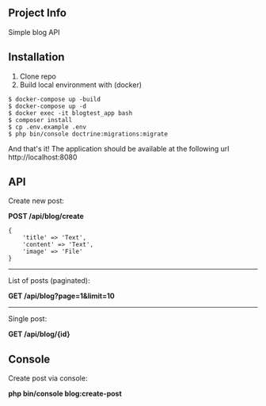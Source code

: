 ## Project Info
Simple blog API

## Installation
1. Clone repo
2. Build local environment with (docker)
```
$ docker-compose up -build 
$ docker-compose up -d
$ docker exec -it blogtest_app bash
$ composer install
$ cp .env.example .env
$ php bin/console doctrine:migrations:migrate 
```
And that's it! The application should be available at the following url http://localhost:8080

## API

Create new post:

**POST /api/blog/create**
```
{
    'title' => 'Text',
    'content' => 'Text',
    'image' => 'File'
}
```
---
List of posts (paginated):

**GET /api/blog?page=1&limit=10**

---
Single post:

**GET /api/blog/{id}**

## Console

Create post via console:

**php bin/console blog:create-post**
